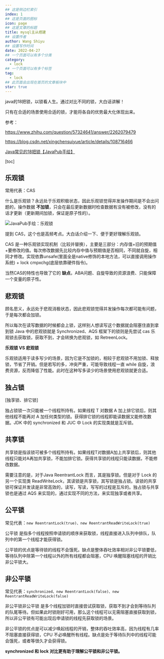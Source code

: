 ```yaml
---
## 这是侧边栏索引
index: 1
## 这是页面的图标
icon: page
## 这是文章的标题
title: mysql主从搭建
## 设置作者
author: Wang Shiyu
## 设置写作时间
date: 2022-04-27
## 一个页面可以有多个分类
category:
  - lock
## 一个页面可以有多个标签
tag:
  - lock
## 此页面会出现在首页的文章板块中
star: true
---
```


java的18把锁，以锁看人生。通过对比不同的锁，大白话讲解！

只有在合适的场景使用合适的锁，才能将各自的优势最大化体现出来。

<!-- more -->

参考：

https://www.zhihu.com/question/57324641/answer/2262079479

https://blog.csdn.net/xingchensuiyue/article/details/108716466


[Java常见的18把锁【JavaPub手绘】](xmind图.jpg)


[toc]

## 乐观锁

常用代表：CAS

什么是乐观锁？永远处于乐观积极状态，因此乐观锁觉得并发操作期间是不会出问题的，操作数据 **不加锁**，只会在最后更新数据时检查数据有没有被修改，没有的话才更新（更新期间加锁，保证是原子性的）。

![JavaPub手绘：乐观锁]()

提到 CAS，这个也是高频考点。大白话介绍一下、便于更好理解乐观锁。

CAS 是一种乐观锁实现机制（比较并替换），主要是三部分：内存值+旧的预期值+要修改的值。每次修改数据先比较内存中值与预期值是否相同，不同就自旋，相同才修改。实现依靠unsafe(里面全是native修饰的本地方法，可以直接调用操作系统) + lock cmpxchg(底层依靠硬件指令)。

当然CAS的特性也导致了它的 **缺点**，ABA问题、自旋导致的资源浪费、只能保障一个变量的原子性。


## 悲观锁

顾名思义，永远处于悲观消极状态，因此悲观锁觉得并发操作每次都可能有问题，于是每次都会加锁。

所以每次在读写数据的时候都会上锁，这样别人想读写这个数据就会阻塞住直到拿到锁 Java 中的悲观锁就是 Synchronized、AQS 框架下的锁则是先尝试 cas 乐观锁去获取锁，获取不到，才会转换为悲观锁，如 RetreenLock。


**乐观锁 VS 悲观锁**

乐观锁适用于读多写少的场景，因为它是不加锁的，相较于悲观锁不用加锁、释放锁，节省了开销。但是若写的多，冲突严重，可能导致线程一直 while 自旋，浪费资源，反而降低了性能。此时在这种写多读少的场景使用悲观锁就更合适。


## 独占锁

[独享锁、排它锁]

独占锁锁一次只能被一个线程所持有。如果线程 T 对数据 A 加上排它锁后，则其他线程不能再对 A 加任何类型的锁。获得排它锁的线程即能读数据又能修改数据。JDK 中的 synchronized 和 JUC 中 Lock 的实现类就是互斥锁。

## 共享锁


共享锁是指该锁可被多个线程所持有。如果线程T对数据A加上共享锁后，则其他线程只能对A再加共享锁，不能加排它锁。获得共享锁的线程只能读数据，不能修改数据。


需要注意的是，对于Java ReentrantLock 而言，其是独享锁。但是对于 Lock 的另一个实现类 ReadWriteLock，其读锁是共享锁，其写锁是独占锁。读锁的共享锁可保证并发读是非常高效的，读写，写读，写写的过程是互斥的。独占锁与共享锁也是通过 AQS 来实现的，通过实现不同的方法，来实现独享或者共享。


## 公平锁

常见代表：`new ReentrantLock(true)、new ReentrantReadWriteLock(true)`

公平锁 是指多个线程按照申请锁的顺序来获取锁，线程直接进入队列中排队，队列中的第一个线程才能获得锁。

公平锁的优点是等待锁的线程不会饿死。缺点是整体吞吐效率相对非公平锁要低，等待队列中除第一个线程以外的所有线程都会阻塞，CPU 唤醒阻塞线程的开销比非公平锁大。

## 非公平锁

常见代表：`synchronized、new ReentrantLock(false)、new ReentrantReadWriteLock(false)`

非公平锁非公平锁 是多个线程加锁时直接尝试获取锁，获取不到才会到等待队列的队尾等待。但如果此时锁刚好可用，那么这个线程可以无需阻塞直接获取到锁，所以非公平锁有可能出现后申请锁的线程先获取锁的场景。

非公平锁的优点是可以减少唤起线程的开销，整体的吞吐效率高，因为线程有几率不阻塞直接获得锁，CPU 不必唤醒所有线程。缺点是处于等待队列中的线程可能会饿死，或者等很久才会获得锁。

**synchronized 和 lock 对比更有助于理解公平锁和非公平锁。**




